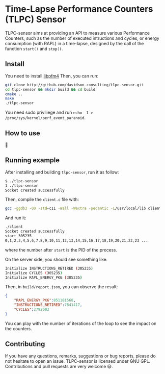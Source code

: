 # Time-Lapse Performance Counters (TLPC) Sensor

TLPC-sensor aims at providing an API to measure various Performance Counters, such as the number of executed intructions and cycles, or energy consumption (with RAPL) in a time-lapse, designed by the call of the function `start()` and `stop()`.

## Install

You need to install [libpfm4](https://github.com/gfieni/libpfm4)
Then, you can run:
```sh
git clone http://github.com/davidson-consulting/tlpc-sensor.git
cd tlpc-sensor && mkdir build && cd build
cmake ..
make
./tlpc-sensor
```

You need sudo priviliege and run `echo -1 > /proc/sys/kernel/perf_event_paranoid`.

## How to use

:construction:

## Running example

After installing and building `tlpc-sensor`, run it as follow:

```sh
$ ./tlpc-sensor
1 ./tlpc-sensor
Socket created successfully
```

Then, compile the `client.c` file with:

```sh
gcc -ggdb3 -O0 -std=c11 -Wall -Wextra -pedantic -L/usr/local/lib client.c -o client
```

And run it:
```sh
./client 
Socket created successfully
start 305235 
0,1,2,3,4,5,6,7,8,9,10,11,12,13,14,15,16,17,18,19,20,21,22,23 ...
```

where the number after `start` is the PID of the process.

On the server side, you should see something like:

```sh
Initialize INSTRUCTIONS_RETIRED (305235)
Initialize CYCLES (305235)
Initialize RAPL_ENERGY_PKG (305235)
```

Then, in `build/report.json`, you can observe the result:

```json
{
	"RAPL_ENERGY_PKG":851181568,
	"INSTRUCTIONS_RETIRED":7841417,
	"CYCLES":2792603
}
```

You can play with the number of iterations of the loop to see the impact on the counters.

## Contributing

If you have any questions, remarks, suggestions or bug reports, please do not hesitate to open an issue.
TLPC-sensor is licensed under GNU GPL.
Contributions and pull requests are very welcome :smiley:.
